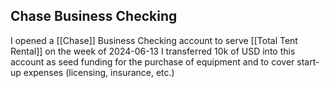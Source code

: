 ## Chase Business Checking
I opened a [[Chase]] Business Checking account to serve [[Total Tent Rental]] on the week of 2024-06-13
I transferred 10k of USD into this account as seed funding for the purchase of equipment and to cover start-up expenses (licensing, insurance, etc.)